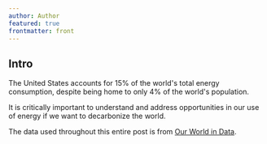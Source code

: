 ```yaml
---
author: Author
featured: true
frontmatter: front
---
```


## Intro

The United States accounts for 15% of the world's total energy consumption, despite being home to only 4% of the world's population.

It is critically important to understand and address opportunities in our use of energy if we want to decarbonize the world.

The data used throughout this entire post is from [Our World in Data](https://ourworldindata.org/energy).
